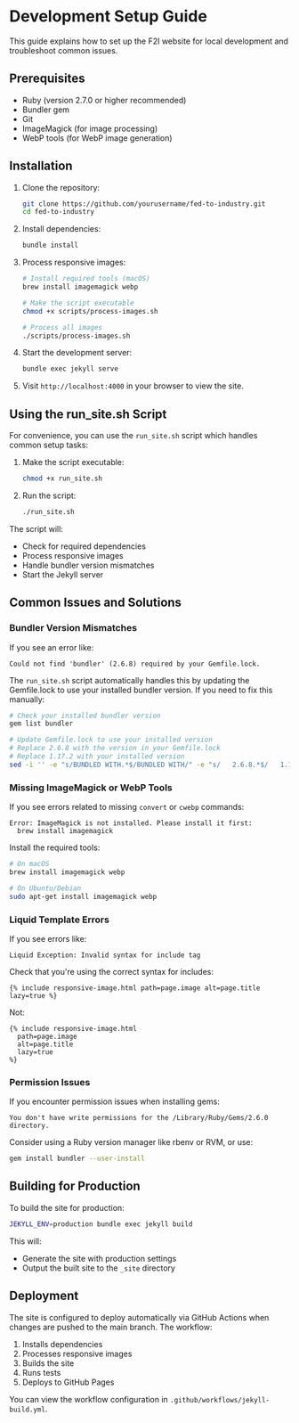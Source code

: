 # Development Setup Guide

This guide explains how to set up the F2I website for local development and troubleshoot common issues.

## Prerequisites

- Ruby (version 2.7.0 or higher recommended)
- Bundler gem
- Git
- ImageMagick (for image processing)
- WebP tools (for WebP image generation)

## Installation

1. Clone the repository:
   ```bash
   git clone https://github.com/yourusername/fed-to-industry.git
   cd fed-to-industry
   ```

2. Install dependencies:
   ```bash
   bundle install
   ```

3. Process responsive images:
   ```bash
   # Install required tools (macOS)
   brew install imagemagick webp
   
   # Make the script executable
   chmod +x scripts/process-images.sh
   
   # Process all images
   ./scripts/process-images.sh
   ```

4. Start the development server:
   ```bash
   bundle exec jekyll serve
   ```

5. Visit `http://localhost:4000` in your browser to view the site.

## Using the run_site.sh Script

For convenience, you can use the `run_site.sh` script which handles common setup tasks:

1. Make the script executable:
   ```bash
   chmod +x run_site.sh
   ```

2. Run the script:
   ```bash
   ./run_site.sh
   ```

The script will:
- Check for required dependencies
- Process responsive images
- Handle bundler version mismatches
- Start the Jekyll server

## Common Issues and Solutions

### Bundler Version Mismatches

If you see an error like:

```
Could not find 'bundler' (2.6.8) required by your Gemfile.lock.
```

The `run_site.sh` script automatically handles this by updating the Gemfile.lock to use your installed bundler version. If you need to fix this manually:

```bash
# Check your installed bundler version
gem list bundler

# Update Gemfile.lock to use your installed version
# Replace 2.6.8 with the version in your Gemfile.lock
# Replace 1.17.2 with your installed version
sed -i '' -e "s/BUNDLED WITH.*$/BUNDLED WITH/" -e "s/   2.6.8.*$/   1.17.2/" Gemfile.lock
```

### Missing ImageMagick or WebP Tools

If you see errors related to missing `convert` or `cwebp` commands:

```
Error: ImageMagick is not installed. Please install it first:
  brew install imagemagick
```

Install the required tools:

```bash
# On macOS
brew install imagemagick webp

# On Ubuntu/Debian
sudo apt-get install imagemagick webp
```

### Liquid Template Errors

If you see errors like:

```
Liquid Exception: Invalid syntax for include tag
```

Check that you're using the correct syntax for includes:

```liquid
{% include responsive-image.html path=page.image alt=page.title lazy=true %}
```

Not:

```liquid
{% include responsive-image.html 
  path=page.image 
  alt=page.title 
  lazy=true 
%}
```

### Permission Issues

If you encounter permission issues when installing gems:

```
You don't have write permissions for the /Library/Ruby/Gems/2.6.0 directory.
```

Consider using a Ruby version manager like rbenv or RVM, or use:

```bash
gem install bundler --user-install
```

## Building for Production

To build the site for production:

```bash
JEKYLL_ENV=production bundle exec jekyll build
```

This will:
- Generate the site with production settings
- Output the built site to the `_site` directory

## Deployment

The site is configured to deploy automatically via GitHub Actions when changes are pushed to the main branch. The workflow:

1. Installs dependencies
2. Processes responsive images
3. Builds the site
4. Runs tests
5. Deploys to GitHub Pages

You can view the workflow configuration in `.github/workflows/jekyll-build.yml`.
